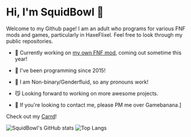 # Hi, I'm SquidBowl 👋
Welcome to my Github page! I am an adult who programs for various FNF mods and games, particularly in HaxeFlixel. Feel free to look through my public repositories.

- 📼 Currently working on [my own FNF mod](https://gamebanana.com/wips/80620), coming out sometime this year!
  
- 🎉 I've been programming since 2015!
  
- 💎 I am Non-binary/Genderfluid, so any pronouns work!
  
- 😼 Looking forward to working on more awesome projects.
  
- 🍌 If you're looking to contact me, please PM me over Gamebanana.]

Check out my [Carrd](https://squidbowl.carrd.co/)!

![SquidBowl's GitHub stats](https://github-readme-stats.vercel.app/api?username=squidbowl&show_icons=true&theme=radical) 
![Top Langs](https://github-readme-stats.vercel.app/api/top-langs/?username=squidbowl&layout=compact&theme=radical)
